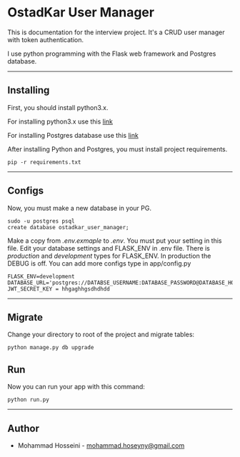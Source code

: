 # OstadKar User Manager

This is documentation for the interview project. It's a CRUD user manager with token authentication.

I use python programming with the Flask web framework and Postgres database. 

----
## Installing
First, you should install python3.x. 

For installing python3.x use this [link](https://linuxize.com/post/how-to-install-pip-on-ubuntu-18.04/)

For installing Postgres database use this [link](https://www.digitalocean.com/community/tutorials/how-to-install-and-use-postgresql-on-ubuntu-18-04)

After installing Python and Postgres, you must install project requirements. 

    pip -r requirements.txt

----
## Configs
Now, you must make a new database in your PG.

    sudo -u postgres psql
    create database ostadkar_user_manager;

Make a copy from *.env.exmaple* to *.env*. You must put your setting in this file. 
Edit your database settings and FLASK_ENV in .env file.
There is *production* and *development* types for FLASK_ENV. In production the DEBUG is off. You can add more configs type in app/config.py

    FLASK_ENV=development
    DATABASE_URL='postgres://DATABSE_USERNAME:DATABASE_PASSWORD@DATABASE_HOST:DATABASE_PORT/DATABASE_NAME'
    JWT_SECRET_KEY = hhgaghhgsdhdhdd

----
## Migrate
Change your directory to root of the project and migrate tables:

    python manage.py db upgrade

## Run
Now you can run your app with this command:

    python run.py

----
## Author
* Mohammad Hosseini - mohammad.hoseyny@gmail.com

